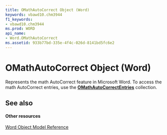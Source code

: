 ```yaml
---
title: OMathAutoCorrect Object (Word)
keywords: vbawd10.chm3944
f1_keywords:
- vbawd10.chm3944
ms.prod: WORD
api_name:
- Word.OMathAutoCorrect
ms.assetid: 933b77bd-335e-4f4c-026d-8141bd5fc6e2
---
```



# OMathAutoCorrect Object (Word)

Represents the math AutoCorrect feature in Microsoft Word. To access the math AutoCorrect entries, use the  **[OMathAutoCorrectEntries](omathautocorrectentries-object-word.md)** collection.


## See also


#### Other resources



[Word Object Model Reference](http://msdn.microsoft.com/library/object-model-word-vba-reference%28Office.15%29.aspx)

